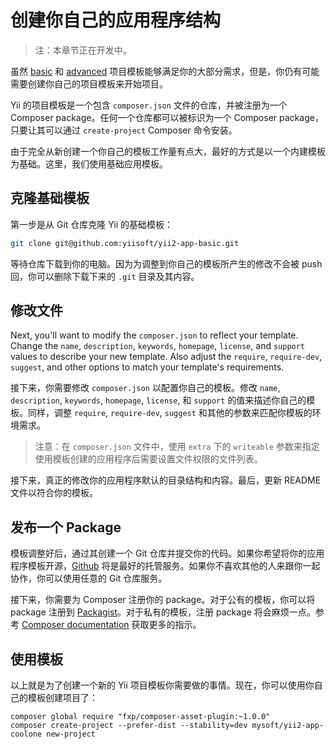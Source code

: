 # 创建你自己的应用程序结构

> 注：本章节正在开发中。

虽然 [basic](https://github.com/yiisoft/yii2-app-basic) 和 [advanced](https://github.com/yiisoft/yii2-app-advanced) 项目模板能够满足你的大部分需求，但是，你仍有可能需要创建你自己的项目模板来开始项目。

Yii 的项目模板是一个包含 `composer.json` 文件的仓库，并被注册为一个 Composer package。任何一个仓库都可以被标识为一个 Composer package，只要让其可以通过 `create-project` Composer 命令安装。

由于完全从新创建一个你自己的模板工作量有点大，最好的方式是以一个内建模板为基础。这里，我们使用基础应用模板。

## 克隆基础模板

第一步是从 Git 仓库克隆 Yii 的基础模板：

```bash
git clone git@github.com:yiisoft/yii2-app-basic.git
```

等待仓库下载到你的电脑。因为为调整到你自己的模板所产生的修改不会被 push 回，你可以删除下载下来的 `.git` 目录及其内容。

## 修改文件

Next, you'll want to modify the `composer.json` to reflect your template. Change the `name`, `description`, `keywords`, `homepage`, `license`, and `support` values to describe your new template. Also adjust the `require`, `require-dev`, `suggest`, and other options to match your template's requirements.

接下来，你需要修改 `composer.json` 以配置你自己的模板。修改 `name`, `description`, `keywords`, `homepage`, `license`, 和 `support` 的值来描述你自己的模板。同样，调整 `require`, `require-dev`, `suggest` 和其他的参数来匹配你模板的环境需求。

> 注意：在 `composer.json` 文件中，使用 `extra` 下的 `writeable` 参数来指定使用模板创建的应用程序后需要设置文件权限的文件列表。

接下来，真正的修改你的应用程序默认的目录结构和内容。最后，更新 README 文件以符合你的模板。

## 发布一个 Package

模板调整好后，通过其创建一个 Git 仓库并提交你的代码。如果你希望将你的应用程序模板开源，[Github]() 将是最好的托管服务。如果你不喜欢其他的人来跟你一起协作，你可以使用任意的 Git 仓库服务。

接下来，你需要为 Composer 注册你的 package。对于公有的模板，你可以将 package 注册到 [Packagist](https://packagist.org/)。对于私有的模板，注册 package 将会麻烦一点。参考 [Composer documentation](https://getcomposer.org/doc/05-repositories.md#hosting-your-own) 获取更多的指示。

## 使用模板

以上就是为了创建一个新的 Yii 项目模板你需要做的事情。现在，你可以使用你自己的模板创建项目了：

```
composer global require "fxp/composer-asset-plugin:~1.0.0"
composer create-project --prefer-dist --stability=dev mysoft/yii2-app-coolone new-project
```